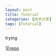 ```yaml
---
layout: post
title: Tutorial
categories: [技术分享]
tags: [Tutorial]
---
```


trying

见[repo](https://github.com/zhuhu00/Tutorial)